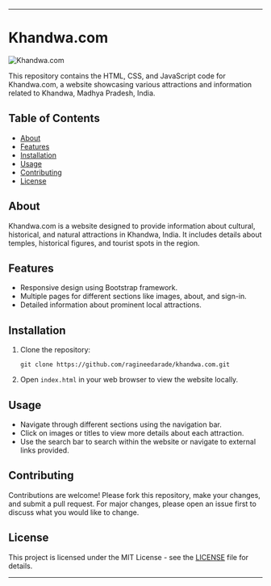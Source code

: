
---

# Khandwa.com

![Khandwa.com](images/oj.jpg)

This repository contains the HTML, CSS, and JavaScript code for Khandwa.com, a website showcasing various attractions and information related to Khandwa, Madhya Pradesh, India.

## Table of Contents

- [About](#about)
- [Features](#features)
- [Installation](#installation)
- [Usage](#usage)
- [Contributing](#contributing)
- [License](#license)

## About

Khandwa.com is a website designed to provide information about cultural, historical, and natural attractions in Khandwa, India. It includes details about temples, historical figures, and tourist spots in the region.

## Features

- Responsive design using Bootstrap framework.
- Multiple pages for different sections like images, about, and sign-in.
- Detailed information about prominent local attractions.

## Installation

1. Clone the repository:
   ```
   git clone https://github.com/ragineedarade/khandwa.com.git
   ```
2. Open `index.html` in your web browser to view the website locally.

## Usage

- Navigate through different sections using the navigation bar.
- Click on images or titles to view more details about each attraction.
- Use the search bar to search within the website or navigate to external links provided.

## Contributing

Contributions are welcome! Please fork this repository, make your changes, and submit a pull request. For major changes, please open an issue first to discuss what you would like to change.

## License

This project is licensed under the MIT License - see the [LICENSE](LICENSE) file for details.

---

 

